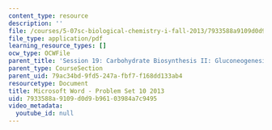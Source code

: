 ```yaml
---
content_type: resource
description: ''
file: /courses/5-07sc-biological-chemistry-i-fall-2013/7933588a9109d0d9b96103984a7c9495_MIT5_07SCF13_Pset10.pdf
file_type: application/pdf
learning_resource_types: []
ocw_type: OCWFile
parent_title: 'Session 19: Carbohydrate Biosynthesis II: Gluconeogenesis'
parent_type: CourseSection
parent_uid: 79ac34bd-9fd5-247a-fbf7-f168dd133ab4
resourcetype: Document
title: Microsoft Word - Problem Set 10 2013
uid: 7933588a-9109-d0d9-b961-03984a7c9495
video_metadata:
  youtube_id: null
---
```

